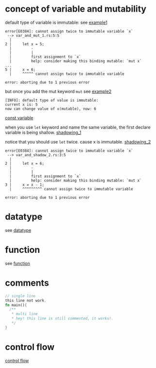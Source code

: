# concept of variable and mutability
default type of variable is immutable:
see [example1](./playground/var_and_mut_1.rs)
```text
error[E0384]: cannot assign twice to immutable variable `x`
 --> var_and_mut_1.rs:5:5
  |
2 |     let x = 5;
  |         -
  |         |
  |         first assignment to `x`
  |         help: consider making this binding mutable: `mut x`
...
5 |     x = 6;
  |     ^^^^^ cannot assign twice to immutable variable

error: aborting due to 1 previous error
```

but once you add the mut keyword `mut`
see [example2](./playground/var_and_mut_2.rs)
```text
[INFO]: default type of value is immutable: 
current x is: 5
now can change value of x(mutable), now: 6
```
[const variable](./playground/var_and_const_1.rs)

when you use `let` keyword and name the same variable, the first declare variable is being shallow.
[shadowing_1](./playground/var_and_shadow_1.rs)

notice that you should use `let` twice. cause x is immutable.
[shadowing_2](./playground/var_and_shadow_2.rs)
```text
error[E0384]: cannot assign twice to immutable variable `x`
 --> var_and_shadow_2.rs:3:5
  |
2 |     let x = 6;
  |         -
  |         |
  |         first assignment to `x`
  |         help: consider making this binding mutable: `mut x`
3 |     x = x - 1;
  |     ^^^^^^^^^ cannot assign twice to immutable variable

error: aborting due to 1 previous error
```

# datatype
see [datatype](./playground/datatype.rs)

# function
see [function](./playground/function.rs)

# comments
```rust
// single line
this line not work.
fn main(){
  /**
   * multi line
   * hey! this line is still commented, it works!.
   */
}
```

# control flow 
[control flow](./playground/control_flow.rs)

